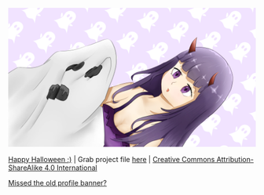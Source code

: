 [![happy halloween!](<special/halloween-2024/exports/Final_Desktop Wallpaper 16-9 2K.png>)][1]

[Happy Halloween ;)][1] | Grab project file [here][2] | [Creative Commons Attribution-ShareAlike 4.0 International](https://creativecommons.org/licenses/by-sa/4.0/?ref=chooser-v1)

[Missed the old profile banner?][3]

[1]: ./special/halloween-2024/README.md
[2]: ./special/halloween-2024/krita%20project.kra
[3]: ./archive/banner.png